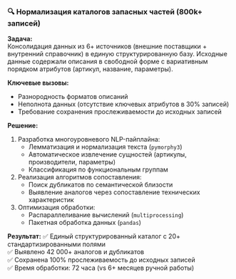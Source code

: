 ### 🔍 Нормализация каталогов запасных частей (800k+ записей)
**Задача:**  
Консолидация данных из 6+ источников (внешние поставщики + внутренний справочник) в единую структурированную базу. Исходные данные содержали описания в свободной форме с вариативным порядком атрибутов (артикул, название, параметры).

**Ключевые вызовы:**
- Разнородность форматов описаний
- Неполнота данных (отсутствие ключевых атрибутов в 30% записей)
- Требование сохранения прослеживаемости до исходных записей

**Решение:**
1. Разработка многоуровневого NLP-пайплайна:
   - Лемматизация и нормализация текста (`pymorphy3`)
   - Автоматическое извлечение сущностей (артикулы, производители, параметры)
   - Классификация по функциональным группам
2. Реализация алгоритмов сопоставления:
   - Поиск дубликатов по семантической близости
   - Выявление аналогов через сопоставление технических характеристик
3. Оптимизация обработки:
   - Распараллеливание вычислений (`multiprocessing`)
   - Пакетная обработка данных (`pandas`)

**Результат:**
✅ Единый структурированный каталог с 20+ стандартизированными полями  
✅ Выявлено 42 000+ аналогов и дубликатов  
✅ Сохранена 100% прослеживаемость до исходных записей  
✅ Время обработки: 72 часа (vs 6+ месяцев ручной работы)
